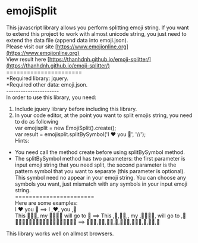 # emojiSplit
This javascript library allows you perform splitting emoji string. If you want to extend this project to work with almost unicode string, you just need to extend the data file (append data into emoji.json). <br/>
Please visit our site [https://www.emojionline.org](https://www.emojionline.org) <br/>
View result here [https://thanhdnh.github.io/emoji-splitter/](https://thanhdnh.github.io/emoji-splitter/) <br/>
====================== <br/>
*Required library: jquery. <br/> 
*Required other data: emoji.json. <br/>
----------------------  <br/>
In order to use this library, you need:
1) Include jquery library before including this library.
2) In your code editor, at the point you want to split emojis string, you need to do as following  
var emojisplit = new EmojiSplit().create(); <br/>
var result = emojisplit.splitBySymbol('I ❤ you 💏', '//'); <br/> 
Hints:    <br/>
+ You need call the method create before using splitBySymbol method.
+ The splitBySymbol method has two parameters: the first parameter is input emoji string that you need split, the second parameter is the pattern symbol that you want to separate (this parameter is optional). This symbol need no appear in your emoji string. You can choose any symbols you want, just mismatch with any symbols in your input emoji string. <br/>
=======================   <br/>
Here are some examples:  <br/>
I ❤ you 💏 ==> I ,❤, you ,💏 <br/>
This 🎄🎅🏼, my 👨‍👩‍👧‍👦 will go to 🗽 ==> This ,🎄,🎅🏼,, my ,👨‍👩‍👧‍👦, will go to ,🗽 <br/>
👨🏾‍🎓👷🏿👸🏻👢👨‍👨‍👦👩‍👩‍👦💑🤦🏼🙋 ==> 👨🏾‍🎓,👷🏿,👸🏻,👢,👨‍👨‍👦,👩‍👩‍👦,💑,🤦🏼,🙋 <br/>

This library works well on allmost browsers.
